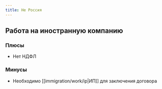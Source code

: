 ```yaml
---
title: Не Россия
---
```

## Работа на иностранную компанию

### Плюсы
- Нет НДФЛ

### Минусы
- Необходимо [[immigration/work/ip|ИП]] для заключения договора

